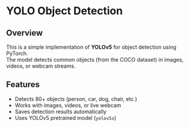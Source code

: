 # YOLO Object Detection 

##  Overview
This is a simple implementation of **YOLOv5** for object detection using PyTorch.  
The model detects common objects (from the COCO dataset) in images, videos, or webcam streams.  

##  Features
- Detects 80+ objects (person, car, dog, chair, etc.)
- Works with images, videos, or live webcam
- Saves detection results automatically
- Uses YOLOv5 pretrained model (`yolov5s`)
